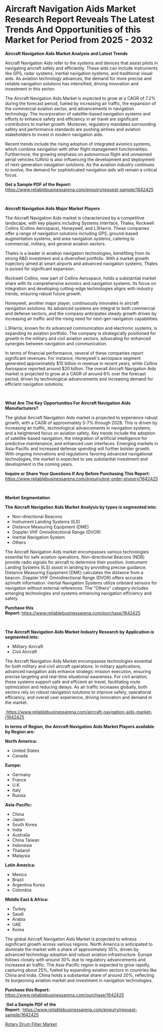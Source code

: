 <p><h1>Aircraft Navigation Aids Market Research Report Reveals The Latest Trends And Opportunities of this Market for Period from 2025 - 2032</h1></p><p><strong>Aircraft Navigation Aids Market Analysis and Latest Trends</strong></p>
<p><p>Aircraft Navigation Aids refer to the systems and devices that assist pilots in navigating aircraft safely and efficiently. These aids can include instruments like GPS, radar systems, inertial navigation systems, and traditional visual aids. As aviation technology advances, the demand for more precise and reliable navigation solutions has intensified, driving innovation and investment in this sector.</p><p>The Aircraft Navigation Aids Market is expected to grow at a CAGR of 7.2% during the forecast period, fueled by increasing air traffic, the expansion of the commercial aviation sector, and advancements in navigation technology. The incorporation of satellite-based navigation systems and efforts to enhance safety and efficiency in air travel are significant contributors to market growth. Moreover, regulatory mandates surrounding safety and performance standards are pushing airlines and aviation stakeholders to invest in modern navigation aids.</p><p>Recent trends include the rising adoption of integrated avionics systems, which combine navigation with other flight management functionalities. Furthermore, the growing emphasis on autonomous flight and unmanned aerial vehicles (UAVs) is also influencing the development and deployment of next-generation navigation solutions. As the aviation industry continues to evolve, the demand for sophisticated navigation aids will remain a critical focus.</p></p>
<p><strong>Get a Sample PDF of the Report:&nbsp;</strong> <a href="https://www.reliablebusinessarena.com/enquiry/request-sample/1642425?utm_campaign=2194&utm_medium=2&utm_source=Github&utm_content=ia&utm_term=22022025&utm_id=aircraft-navigation-aids">https://www.reliablebusinessarena.com/enquiry/request-sample/1642425</a></p>
<p>&nbsp;</p>
<p><strong>Aircraft Navigation Aids Major Market Players</strong></p>
<p><p>The Aircraft Navigation Aids market is characterized by a competitive landscape, with key players including Systems Interface, Thales, Rockwell Collins (Collins Aerospace), Honeywell, and L3Harris. These companies offer a range of navigation solutions including GPS, ground-based augmentation systems, and area navigation systems, catering to commercial, military, and general aviation sectors.</p><p>Thales is a leader in aviation navigation technologies, benefiting from its strong R&D investment and a diversified portfolio. With a market growth trajectory aimed at smart airports and advanced navigation systems, Thales is poised for significant expansion.</p><p>Rockwell Collins, now part of Collins Aerospace, holds a substantial market share with its comprehensive avionics and navigation systems. Its focus on integration and developing cutting-edge technologies aligns with industry trends, ensuring robust future growth.</p><p>Honeywell, another major player, continuously innovates in aircraft navigation solutions. Its advanced systems are integral to both commercial and defense sectors, and the company anticipates steady growth driven by increasing air traffic and the rising need for next-gen navigation capabilities.</p><p>L3Harris, known for its advanced communication and electronic systems, is expanding its aviation portfolio. The company is strategically positioned for growth in the military and civil aviation sectors, advocating for enhanced synergies between navigation and communication.</p><p>In terms of financial performance, several of these companies report significant revenues. For instance, Honeywell's aerospace segment generated approximately $15 billion in revenue in recent years, while Collins Aerospace reported around $20 billion. The overall Aircraft Navigation Aids market is projected to grow at a CAGR of around 6% over the forecast period, driven by technological advancements and increasing demand for efficient navigation solutions.</p></p>
<p>&nbsp;</p>
<p><strong>What Are The Key Opportunities For Aircraft Navigation Aids Manufacturers?</strong></p>
<p><p>The global Aircraft Navigation Aids market is projected to experience robust growth, with a CAGR of approximately 5-7% through 2028. This is driven by increasing air traffic, technological advancements in navigation systems, and a heightened focus on aviation safety. Key trends include the adoption of satellite-based navigation, the integration of artificial intelligence for predictive maintenance, and enhanced user interfaces. Emerging markets in Asia-Pacific and increased defense spending will further bolster growth. With ongoing innovations and regulations favoring advanced navigational technologies, the market is expected to see substantial investment and development in the coming years.</p></p>
<p><strong>Inquire or Share Your Questions If Any Before Purchasing This Report:</strong> <a href="https://www.reliablebusinessarena.com/enquiry/pre-order-enquiry/1642425?utm_campaign=2194&utm_medium=2&utm_source=Github&utm_content=ia&utm_term=22022025&utm_id=aircraft-navigation-aids">https://www.reliablebusinessarena.com/enquiry/pre-order-enquiry/1642425</a></p>
<p>&nbsp;</p>
<p><strong>Market Segmentation</strong></p>
<p><strong>The Aircraft Navigation Aids Market Analysis by types is segmented into:</strong></p>
<p><ul><li>Non-directional Beacons</li><li>Instrument Landing Systems (ILS)</li><li>Distance Measuring Equipment (DME)</li><li>Doppler VHF Omnidirectional Range (DVOR)</li><li>Inertial Navigation System</li><li>Others</li></ul></p>
<p><p>The Aircraft Navigation Aids market encompasses various technologies essential for safe aviation operations. Non-directional Beacons (NDB) provide radio signals for aircraft to determine their position. Instrument Landing Systems (ILS) assist in landing by providing precise guidance. Distance Measuring Equipment (DME) calculates the distance from a beacon. Doppler VHF Omnidirectional Range (DVOR) offers accurate azimuth information. Inertial Navigation Systems utilize onboard sensors for navigation without external references. The "Others" category includes emerging technologies and systems enhancing navigation efficiency and safety.</p></p>
<p><strong>Purchase this Report:&nbsp;</strong><a href="https://www.reliablebusinessarena.com/purchase/1642425?utm_campaign=2194&utm_medium=2&utm_source=Github&utm_content=ia&utm_term=22022025&utm_id=aircraft-navigation-aids">https://www.reliablebusinessarena.com/purchase/1642425</a></p>
<p>&nbsp;</p>
<p><strong>The Aircraft Navigation Aids Market Industry Research by Application is segmented into:</strong></p>
<p><ul><li>Military Aircraft</li><li>Civil Aircraft</li></ul></p>
<p><p>The Aircraft Navigation Aids Market encompasses technologies essential for both military and civil aircraft operations. In military applications, advanced navigation aids enhance strategic mission execution, ensuring precise targeting and real-time situational awareness. For civil aviation, these systems support safe and efficient air travel, facilitating route optimization and reducing delays. As air traffic increases globally, both sectors rely on robust navigation solutions to improve safety, operational efficiency, and overall user experience, driving innovation and demand in the market.</p></p>
<p><a href="https://www.reliablebusinessarena.com/aircraft-navigation-aids-market-r1642425?utm_campaign=2194&utm_medium=2&utm_source=Github&utm_content=ia&utm_term=22022025&utm_id=aircraft-navigation-aids">&nbsp;https://www.reliablebusinessarena.com/aircraft-navigation-aids-market-r1642425</a></p>
<p><strong>In terms of Region, the Aircraft Navigation Aids Market Players available by Region are:</strong></p>
<p>
    <p> <strong> North America: </strong>
        <ul>
            <li>United States</li>
            <li>Canada</li>
        </ul>
        </p> 
    <p> <strong> Europe: </strong>
        <ul>
            <li>Germany</li>
            <li>France</li>
            <li>U.K.</li>
            <li>Italy</li>
            <li>Russia</li>
        </ul>
        </p> 
    <p> <strong> Asia-Pacific: </strong>
        <ul>
            <li>China</li>
            <li>Japan</li>
            <li>South Korea</li>
            <li>India</li>
            <li>Australia</li>
            <li>China Taiwan</li>
            <li>Indonesia</li>
            <li>Thailand</li>
            <li>Malaysia</li>
        </ul>
        </p> 
    <p> <strong> Latin America: </strong>
        <ul>
            <li>Mexico</li>
            <li>Brazil</li>
            <li>Argentina Korea</li>
            <li>Colombia</li>
        </ul>
        </p> 
    <p> <strong> Middle East & Africa: </strong>
        <ul>
            <li>Turkey</li>
            <li>Saudi</li>
            <li>Arabia</li>
            <li>UAE</li>
            <li>Korea</li>
        </ul>
    </p>
    </p>
<p><p>The global Aircraft Navigation Aids Market is projected to witness significant growth across various regions. North America is anticipated to dominate the market with a share of approximately 35%, driven by advanced technology adoption and robust aviation infrastructure. Europe follows closely with around 30% due to regulatory advancements and increased air traffic. The Asia-Pacific region is expected to grow rapidly, capturing about 25%, fueled by expanding aviation sectors in countries like China and India. China holds a substantial share of around 20%, reflecting its burgeoning aviation market and investment in navigation technologies.</p></p>
<p><strong>Purchase this Report: </strong><a href="https://www.reliablebusinessarena.com/purchase/1642425?utm_campaign=2194&utm_medium=2&utm_source=Github&utm_content=ia&utm_term=22022025&utm_id=aircraft-navigation-aids">https://www.reliablebusinessarena.com/purchase/1642425</a></p>
<p>&nbsp;<strong>Get a Sample PDF of the Report:&nbsp;&nbsp;</strong><a href="https://www.reliablebusinessarena.com/enquiry/request-sample/1642425?utm_campaign=2194&utm_medium=2&utm_source=Github&utm_content=ia&utm_term=22022025&utm_id=aircraft-navigation-aids">https://www.reliablebusinessarena.com/enquiry/request-sample/1642425</a></p>
<p><strong></strong></p>
<p><p><a href="https://github.com/gukenneth26571/Market-Research-Report-List-1/blob/main/rotary-drum-filter-market.md?utm_campaign=2194&utm_medium=2&utm_source=Github&utm_content=ia&utm_term=22022025&utm_id=aircraft-navigation-aids">Rotary Drum Filter Market</a></p></p>